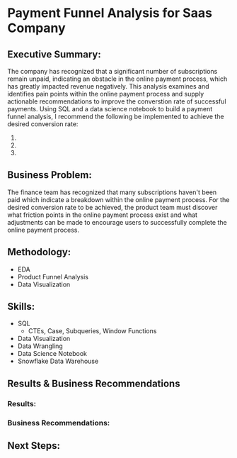 # Payment Funnel Analysis for Saas Company

## Executive Summary:

The company has recognized that a significant number of subscriptions remain unpaid, indicating an obstacle in the online payment process, which has greatly impacted revenue negatively.
This analysis examines and identifies pain points within the online payment process and supply actionable recommendations to improve the converstion rate of successful payments.
Using SQL and a data science notebook to build a payment funnel analysis, I recommend the following be implemented to achieve the desired conversion rate:

1.
2.
3.


## Business Problem:

The finance team has recognized that many subscriptions haven't been paid which indicate a breakdown within the online payment process. For the desired conversion rate to be achieved, the product team must discover what friction points in the online payment process exist and what adjustments can be made to encourage users to successfully complete the online payment process.

## Methodology:
* EDA
* Product Funnel Analysis
* Data Visualization

## Skills:
* SQL
  * CTEs, Case, Subqueries, Window Functions
* Data Visualization
* Data Wrangling
* Data Science Notebook
* Snowflake Data Warehouse

## Results & Business Recommendations

### Results:


### Business Recommendations:


## Next Steps:
